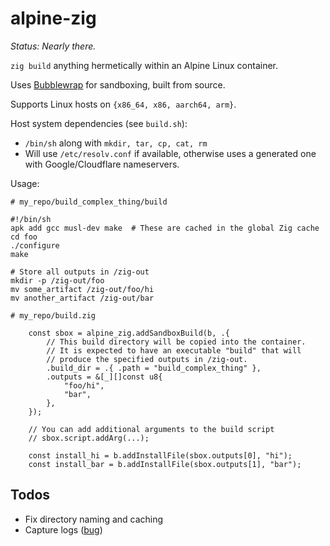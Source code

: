 # alpine-zig

*Status: Nearly there.*

`zig build` anything hermetically within an Alpine Linux container.

Uses [Bubblewrap](https://github.com/containers/bubblewrap) for sandboxing,
built from source.

Supports Linux hosts on `{x86_64, x86, aarch64, arm}`.

Host system dependencies (see `build.sh`):
* `/bin/sh` along with `mkdir, tar, cp, cat, rm`
* Will use `/etc/resolv.conf` if available, otherwise uses a generated one
  with Google/Cloudflare nameservers.

Usage:

```
# my_repo/build_complex_thing/build

#!/bin/sh
apk add gcc musl-dev make  # These are cached in the global Zig cache
cd foo
./configure
make

# Store all outputs in /zig-out
mkdir -p /zig-out/foo
mv some_artifact /zig-out/foo/hi
mv another_artifact /zig-out/bar

# my_repo/build.zig

    const sbox = alpine_zig.addSandboxBuild(b, .{
        // This build directory will be copied into the container.
        // It is expected to have an executable "build" that will
        // produce the specified outputs in /zig-out.
        .build_dir = .{ .path = "build_complex_thing" },
        .outputs = &[_][]const u8{
            "foo/hi",
            "bar",
        },
    });

    // You can add additional arguments to the build script
    // sbox.script.addArg(...);

    const install_hi = b.addInstallFile(sbox.outputs[0], "hi");
    const install_bar = b.addInstallFile(sbox.outputs[1], "bar");
```

## Todos

* Fix directory naming and caching
* Capture logs ([bug](https://github.com/ziglang/zig/issues/17715))
